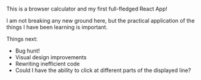 This is a browser calculator and my first full-fledged React App!

I am not breaking any new ground here, but the practical application of the things I have been learning is important.

Things next:
- Bug hunt!
- Visual design improvements
- Rewriting inefficient code
- Could I have the ability to click at different parts of the displayed line?
